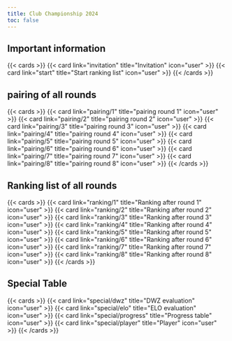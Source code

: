 ```yaml
---
title: Club Championship 2024
toc: false
---
```



##  Important information 
{{< cards >}}
  {{< card link="invitation" title="Invitation" icon="user" >}}
  {{< card link="start" title="Start ranking list" icon="user" >}}
{{< /cards >}}

## pairing of all rounds 

{{< cards >}}
  {{< card link="pairing/1" title="pairing round 1" icon="user" >}}
  {{< card link="pairing/2" title="pairing round 2" icon="user" >}}
  {{< card link="pairing/3" title="pairing round 3" icon="user" >}}
  {{< card link="pairing/4" title="pairing round 4" icon="user" >}}
  {{< card link="pairing/5" title="pairing round 5" icon="user" >}}
  {{< card link="pairing/6" title="pairing round 6" icon="user" >}}
  {{< card link="pairing/7" title="pairing round 7" icon="user" >}}
  {{< card link="pairing/8" title="pairing round 8" icon="user" >}}
{{< /cards >}}

## Ranking list of all rounds 

{{< cards >}}
  {{< card link="ranking/1" title="Ranking after round 1" icon="user" >}}
  {{< card link="ranking/2" title="Ranking after round 2" icon="user" >}}
  {{< card link="ranking/3" title="Ranking after round 3" icon="user" >}}
  {{< card link="ranking/4" title="Ranking after round 4" icon="user" >}}
  {{< card link="ranking/5" title="Ranking after round 5" icon="user" >}}
  {{< card link="ranking/6" title="Ranking after round 6" icon="user" >}}
  {{< card link="ranking/7" title="Ranking after round 7" icon="user" >}}
  {{< card link="ranking/8" title="Ranking after round 8" icon="user" >}}
{{< /cards >}}


## Special Table
{{< cards >}}
  {{< card link="special/dwz" title="DWZ evaluation" icon="user" >}}
  {{< card link="special/elo" title="ELO evaluation" icon="user" >}}
  {{< card link="special/progress" title="Progress table" icon="user" >}}
  {{< card link="special/player" title="Player" icon="user" >}}
{{< /cards >}}